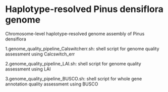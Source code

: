 # Haplotype-resolved Pinus densiflora genome
Chromosome-level haplotype-resolved genome assembly of Pinus densiflora

1.genome_quality_pipeline_Calswitcherr.sh: shell script for genome quality assessment using Calcswitch_err

2.genome_quality_pipeline_LAI.sh: shell script for genome quality assessment using LAI

3.genome_quality_pipeline_BUSCO.sh: shell script for whole gene annotation quality assessment using BUSCO
